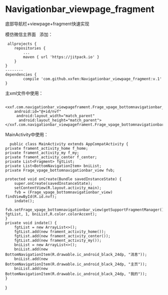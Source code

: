 # Navigationbar_viewpage_fragment
底部导航栏+viewpage+fragment快速实现

模仿微信主界面
 
添加：

     allprojects {
		repositories {
			...
			maven { url 'https://jitpack.io' }
		}
	}
    --------
	dependencies {
	        compile 'com.github.xxfen:Navigationbar_viewpage_fragment:v.1'
	}
  
主xml文件中使用：

     <xxf.com.navigationbar_viewpageframent.Frage_vpage_bottomnavigationbar_view
        android:id="@+id/nvf"
         android:layout_width="match_parent"
          android:layout_height="match_parent"></xxf.com.navigationbar_viewpageframent.Frage_vpage_bottomnavigationbar_view>

MainActivity中使用：

      public class MainActivity extends AppCompatActivity {
    private frament_activity_home f_home;
    private frament_activity_my f_my;
    private frament_activity_center f_center;
    private List<Fragment> fgtList;
    private List<BottomNavigationItem> bniList;
    private Frage_vpage_bottomnavigationbar_view fvb;

    protected void onCreate(Bundle savedInstanceState) {
        super.onCreate(savedInstanceState);
        setContentView(R.layout.activity_main);
        fvb = (Frage_vpage_bottomnavigationbar_view) findViewById(R.id.nvf);
        indate();
        fvb.setFrage_vpage_bottomnavigationbar_view(getSupportFragmentManager(), fgtList, 1, bniList,R.color.colorAccent);
    }
    private void indate() {
        fgtList = new ArrayList<>();
        fgtList.add(new frament_activity_home());
        fgtList.add(new frament_activity_center());
        fgtList.add(new frament_activity_my());
        bniList = new ArrayList<>();
        bniList.add(new BottomNavigationItem(R.drawable.ic_android_black_24dp, "消息"));
        bniList.add(new BottomNavigationItem(R.drawable.ic_android_black_24dp, "主页"));
        bniList.add(new BottomNavigationItem(R.drawable.ic_android_black_24dp, "我的"));
    }

}    	  
